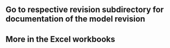 ## Go to respective revision subdirectory for documentation of the model revision
## More in the Excel workbooks

